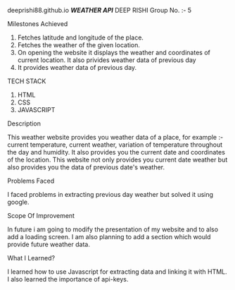 deeprishi88.github.io
                                       ___WEATHER API___
DEEP RISHI
Group No. :- 5

Milestones Achieved

1. Fetches latitude and longitude of the place.
2. Fetches the weather of the given location.
3. On opening the website it displays the weather and coordinates of current location. It also privides weather data of previous day
4. It provides weather data of previous day.

TECH STACK

1. HTML
2. CSS
3. JAVASCRIPT

Description

This weather website provides you weather data of a place, for example :- current temperature, current weather, variation of temperature throughout the day and humidity. It also provides you the current date and coordinates of the location.
This website not only provides you current date weather but also provides you the data of previous date's weather.

Problems Faced

I faced problems in extracting previous day weather but solved it using google.

Scope Of Improvement

In future i am going to modify the presentation of my website and to also add a loading screen. I am also planning to add a section which would provide future weather data.

What I Learned?

I learned how to use Javascript for extracting data and linking it with HTML. I also learned the importance of api-keys.